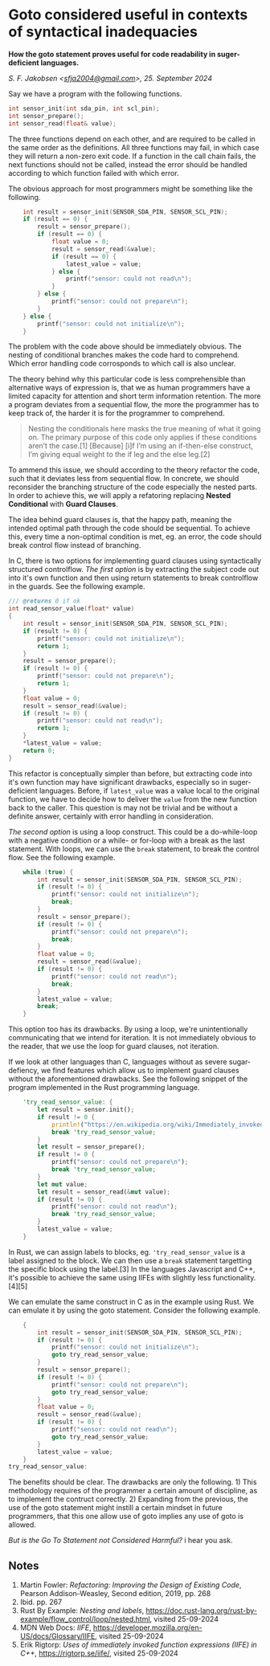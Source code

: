 
# Goto considered useful in contexts of syntactical inadequacies

**How the goto statement proves useful for code readability in suger-deficient languages.**

*S. F. Jakobsen &lt;sfja2004@gmail.com&gt;, 25. September 2024*

Say we have a program with the following functions.

```c
int sensor_init(int sda_pin, int scl_pin);
int sensor_prepare();
int sensor_read(float& value);
```

The three functions depend on each other, and are required to be called in the same order as the definitions. All three functions may fail, in which case they will return a non-zero exit code. If a function in the call chain fails, the next functions should not be called, instead the error should be handled according to which function failed with which error.

The obvious approach for most programmers might be something like the following.

```c
    int result = sensor_init(SENSOR_SDA_PIN, SENSOR_SCL_PIN);
    if (result == 0) {
        result = sensor_prepare();
        if (result == 0) {
            float value = 0;
            result = sensor_read(&value);
            if (result == 0) {
                latest_value = value;
            } else {
                printf("sensor: could not read\n");
            }
        } else {
            printf("sensor: could not prepare\n");
        }
    } else {
        printf("sensor: could not initialize\n");
    }
```

The problem with the code above should be immediately obvious. The nesting of conditional branches makes the code hard to comprehend. Which error handling code corrosponds to which call is also unclear.

The theory behind why this particular code is less comprehensible than alternative ways of expression is, that we as human programmers have a limited capacity for attention and short term information retention. The more a program deviates from a sequential flow, the more the programmer has to keep track of, the harder it is for the programmer to comprehend.

> Nesting the conditionals here masks the true meaning of what it going on. The
primary purpose of this code only applies if these conditions aren’t the case.[1]
> [Because] [i]f I’m using an if-then-else construct, I’m giving equal weight to the if leg and
the else leg.[2]

To ammend this issue, we should according to the theory refactor the code, such that it deviates less from sequential flow. In concrete, we should reconsider the branching structure of the code especially the nested parts. In order to achieve this, we will apply a refatoring replacing **Nested Conditional** with **Guard Clauses**.

The idea behind guard clauses is, that the happy path, meaning the intended optimal path through the code should be sequential. To achieve this, every time a non-optimal condition is met, eg. an error, the code should break control flow instead of branching.

In C, there is two options for implementing guard clauses using syntactically structured controlflow. *The first option* is by extracting the subject code out into it's own function and then using return statements to break controlflow in the guards. See the following example.

```c
/// @returns 0 if ok
int read_sensor_value(float* value)
{
    int result = sensor_init(SENSOR_SDA_PIN, SENSOR_SCL_PIN);
    if (result != 0) {
        printf("sensor: could not initialize\n");
        return 1;
    }
    result = sensor_prepare();
    if (result != 0) {
        printf("sensor: could not prepare\n");
        return 1;
    }
    float value = 0;
    result = sensor_read(&value);
    if (result != 0) {
        printf("sensor: could not read\n");
        return 1;
    }
    *latest_value = value;
    return 0;
}
```

This refactor is conceptually simpler than before, but extracting code into it's own function may have significant drawbacks, especially so in suger-deficient languages. Before, if `latest_value` was a value local to the original function, we have to decide how to deliver the `value` from the new function back to the caller. This question is may not be trivial and be without a definite answer, certainly with error handling in consideration.

*The second option* is using a loop construct. This could be a do-while-loop with a negative condition or a while- or for-loop with a break as the last statement. With loops, we can use the `break` statement, to break the control flow. See the following example.

```c
    while (true) {
        int result = sensor_init(SENSOR_SDA_PIN, SENSOR_SCL_PIN);
        if (result != 0) {
            printf("sensor: could not initialize\n");
            break;
        }
        result = sensor_prepare();
        if (result != 0) {
            printf("sensor: could not prepare\n");
            break;
        }
        float value = 0;
        result = sensor_read(&value);
        if (result != 0) {
            printf("sensor: could not read\n");
            break;
        }
        latest_value = value;
        break;
    }
```

This option too has its drawbacks. By using a loop, we're unintentionally communicating that we intend for iteration. It is not immediately obvious to the reader, that we use the loop for guard clauses, not iteration.

If we look at other languages than C, languages without as severe sugar-defiency, we find features which allow us to implement guard clauses without the aforementioned drawbacks. See the following snippet of the program implemented in the Rust programming language.

```rust
    'try_read_sensor_value: {
        let result = sensor.init();
        if result != 0 {
            println!("https://en.wikipedia.org/wiki/Immediately_invoked_function_expression");
            break 'try_read_sensor_value;
        }
        let result = sensor_prepare();
        if result != 0 {
            printf("sensor: could not prepare\n");
            break 'try_read_sensor_value;
        }
        let mut value;
        let result = sensor_read(&mut value);
        if (result != 0) {
            printf("sensor: could not read\n");
            break 'try_read_sensor_value;
        }
        latest_value = value;
    }
```

In Rust, we can assign labels to blocks, eg. `'try_read_sensor_value` is a label assigned to the block. We can then use a `break` statement targetting the specific block using the label.[3] In the languages Javascript and C++, it's possible to achieve the same using IIFEs with slightly less functionality.[4][5]

We can emulate the same construct in C as in the example using Rust. We can emulate it by using the goto statement. Consider the following example.

```c
    {
        int result = sensor_init(SENSOR_SDA_PIN, SENSOR_SCL_PIN);
        if (result != 0) {
            printf("sensor: could not initialize\n");
            goto try_read_sensor_value;
        }
        result = sensor_prepare();
        if (result != 0) {
            printf("sensor: could not prepare\n");
            goto try_read_sensor_value;
        }
        float value = 0;
        result = sensor_read(&value);
        if (result != 0) {
            printf("sensor: could not read\n");
            goto try_read_sensor_value;
        }
        latest_value = value;
    }
try_read_sensor_value:
```

The benefits should be clear. The drawbacks are only the following. 1) This methodology requires of the programmer a certain amount of discipline, as to implement the contruct correctly. 2) Expanding from the previous, the use of the goto statement might instill a certain mindset in future programmers, that this one allow use of goto implies any use of goto is allowed.

*But is the Go To Statement not Considered Harmful?* i hear you ask.



## Notes

1. Martin Fowler: *Refactoring: Improving the Design of Existing Code*, Pearson Addison-Weasley, Second edition, 2019, pp. 268
2. Ibid. pp. 267
3. Rust By Example: *Nesting and labels*, https://doc.rust-lang.org/rust-by-example/flow_control/loop/nested.html, visited 25-09-2024
4. MDN Web Docs: *IIFE*, https://developer.mozilla.org/en-US/docs/Glossary/IIFE, visited 25-09-2024
5. Erik Rigtorp: *Uses of immediately invoked function expressions (IIFE) in C++*, https://rigtorp.se/iife/, visited 25-09-2024

